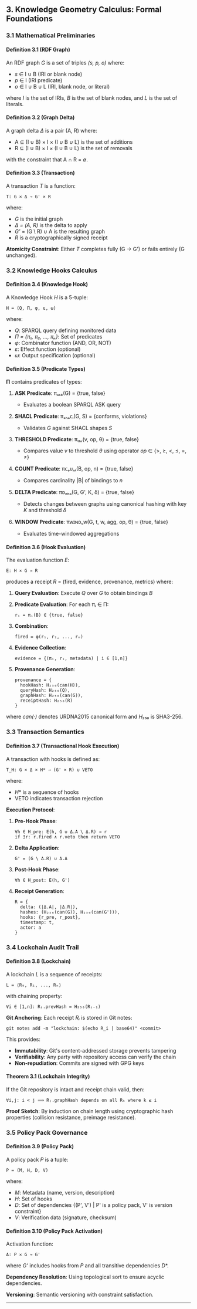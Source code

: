 ## 3. Knowledge Geometry Calculus: Formal Foundations

### 3.1 Mathematical Preliminaries

#### Definition 3.1 (RDF Graph)
An RDF graph *G* is a set of triples *(s, p, o)* where:
- *s* ∈ I ∪ B (IRI or blank node)
- *p* ∈ I (IRI predicate)
- *o* ∈ I ∪ B ∪ L (IRI, blank node, or literal)

where *I* is the set of IRIs, *B* is the set of blank nodes, and *L* is the set of literals.

#### Definition 3.2 (Graph Delta)
A graph delta *Δ* is a pair (A, R) where:
- A ⊆ (I ∪ B) × I × (I ∪ B ∪ L) is the set of additions
- R ⊆ (I ∪ B) × I × (I ∪ B ∪ L) is the set of removals

with the constraint that A ∩ R = ∅.

#### Definition 3.3 (Transaction)
A transaction *T* is a function:

```
T: G × Δ → G' × R
```

where:
- *G* is the initial graph
- *Δ = (A, R)* is the delta to apply
- *G'* = (G \ R) ∪ A is the resulting graph
- *R* is a cryptographically signed receipt

**Atomicity Constraint**: Either *T* completes fully (G → G') or fails entirely (G unchanged).

### 3.2 Knowledge Hooks Calculus

#### Definition 3.4 (Knowledge Hook)
A Knowledge Hook *H* is a 5-tuple:

```
H = (Q, Π, φ, ε, ω)
```

where:
- *Q*: SPARQL query defining monitored data
- *Π = {π₁, π₂, ..., πₙ}*: Set of predicates
- *φ*: Combinator function (AND, OR, NOT)
- *ε*: Effect function (optional)
- *ω*: Output specification (optional)

#### Definition 3.5 (Predicate Types)

**Π** contains predicates of types:

1. **ASK Predicate**: πₐₛₖ(G) = {true, false}
   - Evaluates a boolean SPARQL ASK query

2. **SHACL Predicate**: πₛₕₐᴄₗ(G, S) = {conforms, violations}
   - Validates *G* against SHACL shapes *S*

3. **THRESHOLD Predicate**: πₜₕᵣ(v, op, θ) = {true, false}
   - Compares value *v* to threshold *θ* using operator *op* ∈ {>, ≥, <, ≤, =, ≠}

4. **COUNT Predicate**: πᴄₒᴜₙₜ(B, op, n) = {true, false}
   - Compares cardinality |B| of bindings to *n*

5. **DELTA Predicate**: πᴅₑₗₜₐ(G, G', K, δ) = {true, false}
   - Detects changes between graphs using canonical hashing with key *K* and threshold *δ*

6. **WINDOW Predicate**: πᴡɪɴᴅₒᴡ(G, t, w, agg, op, θ) = {true, false}
   - Evaluates time-windowed aggregations

#### Definition 3.6 (Hook Evaluation)

The evaluation function *E*:

```
E: H × G → R
```

produces a receipt *R* = (fired, evidence, provenance, metrics) where:

1. **Query Evaluation**: Execute *Q* over *G* to obtain bindings *B*

2. **Predicate Evaluation**: For each πᵢ ∈ Π:
   ```
   rᵢ = πᵢ(B) ∈ {true, false}
   ```

3. **Combination**:
   ```
   fired = φ(r₁, r₂, ..., rₙ)
   ```

4. **Evidence Collection**:
   ```
   evidence = {(πᵢ, rᵢ, metadata) | i ∈ [1,n]}
   ```

5. **Provenance Generation**:
   ```
   provenance = {
     hookHash: H₂₅₆(can(H)),
     queryHash: H₂₅₆(Q),
     graphHash: H₂₅₆(can(G)),
     receiptHash: H₂₅₆(R)
   }
   ```

where *can(·)* denotes URDNA2015 canonical form and *H₂₅₆* is SHA3-256.

### 3.3 Transaction Semantics

#### Definition 3.7 (Transactional Hook Execution)

A transaction with hooks is defined as:

```
T_H: G × Δ × H* → (G' × R) ∪ VETO
```

where:
- *H** is a sequence of hooks
- VETO indicates transaction rejection

**Execution Protocol**:

1. **Pre-Hook Phase**:
   ```
   ∀h ∈ H_pre: E(h, G ∪ Δ.A \ Δ.R) → r
   if ∃r: r.fired ∧ r.veto then return VETO
   ```

2. **Delta Application**:
   ```
   G' = (G \ Δ.R) ∪ Δ.A
   ```

3. **Post-Hook Phase**:
   ```
   ∀h ∈ H_post: E(h, G')
   ```

4. **Receipt Generation**:
   ```
   R = {
     delta: (|Δ.A|, |Δ.R|),
     hashes: (H₂₅₆(can(G)), H₂₅₆(can(G'))),
     hooks: {r_pre, r_post},
     timestamp: t,
     actor: a
   }
   ```

### 3.4 Lockchain Audit Trail

#### Definition 3.8 (Lockchain)

A lockchain *L* is a sequence of receipts:

```
L = ⟨R₀, R₁, ..., Rₙ⟩
```

with chaining property:

```
∀i ∈ [1,n]: Rᵢ.prevHash = H₂₅₆(Rᵢ₋₁)
```

**Git Anchoring**: Each receipt *Rᵢ* is stored in Git notes:

```
git notes add -m "lockchain: $(echo R_i | base64)" <commit>
```

This provides:
- **Immutability**: Git's content-addressed storage prevents tampering
- **Verifiability**: Any party with repository access can verify the chain
- **Non-repudiation**: Commits are signed with GPG keys

#### Theorem 3.1 (Lockchain Integrity)

If the Git repository is intact and receipt chain valid, then:

```
∀i,j: i < j ⟹ Rⱼ.graphHash depends on all Rₖ where k ≤ i
```

**Proof Sketch**: By induction on chain length using cryptographic hash properties (collision resistance, preimage resistance).

### 3.5 Policy Pack Governance

#### Definition 3.9 (Policy Pack)

A policy pack *P* is a tuple:

```
P = (M, H, D, V)
```

where:
- *M*: Metadata (name, version, description)
- *H*: Set of hooks
- *D*: Set of dependencies {(P', V') | P' is a policy pack, V' is version constraint}
- *V*: Verification data (signature, checksum)

#### Definition 3.10 (Policy Pack Activation)

Activation function:

```
A: P × G → G'
```

where *G'* includes hooks from *P* and all transitive dependencies *D**.

**Dependency Resolution**: Using topological sort to ensure acyclic dependencies.

**Versioning**: Semantic versioning with constraint satisfaction.

---

